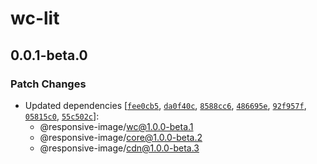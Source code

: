 # wc-lit

## 0.0.1-beta.0

### Patch Changes

- Updated dependencies [[`fee0cb5`](https://github.com/simonihmig/responsive-image/commit/fee0cb5a6deb05556f556f1a5f25549fa9e05598), [`da0f40c`](https://github.com/simonihmig/responsive-image/commit/da0f40cfd1cfeca1b4005d6359a40b01c4f66b7d), [`8588cc6`](https://github.com/simonihmig/responsive-image/commit/8588cc6f8ed200c49353f7bd3652dd70e11aa9e2), [`486695e`](https://github.com/simonihmig/responsive-image/commit/486695e083446f6a9c7deda5c086fbb641cee967), [`92f957f`](https://github.com/simonihmig/responsive-image/commit/92f957fcc18fa9485a3f9591b77ca61ff3dd48dc), [`05815c0`](https://github.com/simonihmig/responsive-image/commit/05815c0095c2d3f00d7dcc2028a7a224dad5e349), [`55c502c`](https://github.com/simonihmig/responsive-image/commit/55c502c7da6e0fe86e0ffb2c5ec2f3d39e82679d)]:
  - @responsive-image/wc@1.0.0-beta.1
  - @responsive-image/core@1.0.0-beta.2
  - @responsive-image/cdn@1.0.0-beta.3
